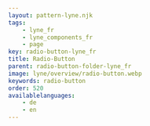 ```yaml
---
layout: pattern-lyne.njk
tags: 
    - lyne_fr
    - lyne_components_fr
    - page
key: radio-button-lyne_fr
title: Radio-Button
parent: radio-button-folder-lyne_fr
image: lyne/overview/radio-button.webp
keywords: radio-button
order: 520
availablelanguages: 
    - de
    - en
---
```

